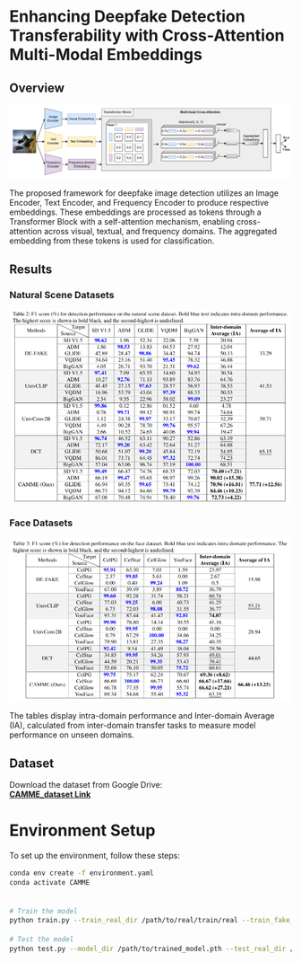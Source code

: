 # Enhancing Deepfake Detection Transferability with Cross-Attention Multi-Modal Embeddings

## Overview
![CAMME Architecture](figs/CAMME_framework.png)

The proposed framework for deepfake image detection utilizes an Image Encoder, Text Encoder, and Frequency Encoder to produce respective embeddings. These embeddings are processed as tokens through a Transformer Block with a self-attention mechanism, enabling cross-attention across visual, textual, and frequency domains. The aggregated embedding from these tokens is used for classification.

## Results
### Natural Scene Datasets
![Evaluation Results on Natural Scene Datasets](figs/Table_2.png)

### Face Datasets
![Evaluation Results on Face Datasets](figs/Table_3.png)

The tables display intra-domain performance and Inter-domain Average (IA), calculated from inter-domain transfer tasks to measure model performance on unseen domains.

## Dataset

Download the dataset from Google Drive:  
[**CAMME_dataset Link**](https://drive.google.com/drive/folders/1lMpD-EjDfWFpbhcPT9KSKBYzzgXiTLhC?usp=sharing)


# Environment Setup

To set up the environment, follow these steps:

```bash
conda env create -f environment.yaml
conda activate CAMME


# Train the model
python train.py --train_real_dir /path/to/real/train/real --train_fake_dir /path/to/fake/train/fake --val_real_dir /path/to/real/val/real --val_fake_dir /path/to/fake/val/fake

# Test the model
python test.py --model_dir /path/to/trained_model.pth --test_real_dir /path/to/real/test/real --test_fake_dir /path/to/fake/test/fake 


